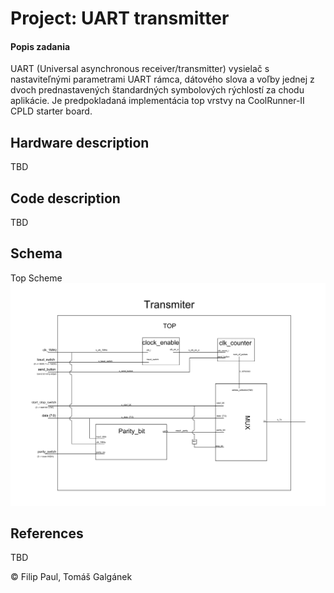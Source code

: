 
# Project: UART transmitter

#### Popis zadania
UART (Universal asynchronous receiver/transmitter) vysielač s nastaviteľnými parametrami UART rámca, dátového slova a voľby jednej z dvoch prednastavených štandardných symbolových rýchlostí za chodu aplikácie. Je predpokladaná implementácia top vrstvy na CoolRunner-II CPLD starter board. 



## Hardware description

TBD


## Code description

TBD


## Schema

Top Scheme
![Tx_top_scheme](Tx_top_scheme.PNG)



## References

TBD



© Filip Paul, Tomáš Galgánek
